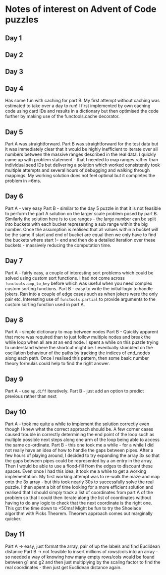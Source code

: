 # Notes of interest on Advent of Code puzzles

## Day 1

## Day 2

## Day 3

## Day 4

Has some fun with caching for part B. My first attempt without caching was estimated to take over a day to run!
I first implemented by own caching code using card IDs and results in a dictionary but then optimised the code
further by making use of the functools.cache decorator.

## Day 5

Part A was straightforward.
Part B was straightforward for the test data but it was immediately clear that it would be highly inefficient
to iterate over all numbers between the massive ranges described in the real data. I quickly came up with problem
statement - that I needed to map ranges rather than individual seed IDs but delivering a solution which worked
consistently took multiple attempts and several hours of debugging and walking through mappings. My working
solution does not feel optimal but it completes the problem in ~6ms.

## Day 6

Part A - very easy
Part B - similar to the day 5 puzzle in that it is not feasible to perform the part A solution on the larger scale
problem posed by part B. Similarly the solution here is to use ranges - the large number can be split into buckets
with each bucket representing a sub range within the big number. Once the assumption is realised that all values
within a bucket will be the same if start and end of bucket are equal then we only have to find the buckets where
start != end and then do a detailed iteration over these buckets - massively reducing the computation time.

## Day 7

Part A - fairly easy, a couple of interesting sort problems which could be solved using custom
sort functions. I had not come across `functools.cmp_to_key` before which was useful when you need
complex custom sorting functions.
Part B - easy to write the initial logic to handle jokers. Ran into a couple of edge cases such as when jokers
were the only pair etc. Interesting use of `functools.partial` to provide arguments to the custom sorting
function used in part A.

## Day 8

Part A - simple dictionary to map between nodes
Part B - Quickly apparent that more was required than to just follow multiple nodes and break the while loop when all
are at an end node. I spent a while on this puzzle trying to understand where the shortcut might be. I eventually
stumbled on the oscillation behaviour of the paths by tracking the indices of end_nodes along each path. Once I
realised this pattern, then some basic number theory formulas could help to find the right answer.

## Day 9

Part A - use `np.diff` iteratively.
Part B - just add an option to predict previous rather than next

## Day 10

Part A - took me quite a while to implement the solution correctly even though I knew what the correct approach should
be. A few corner cases caused trouble in correctly determining the end point of the loop such as multiple possible next
steps along one arm of the loop being able to access the same co-ordinate.
Part B - this one took me a while - for a while I did not really have an idea of how to handle the gaps between pipes.
After a few hours of playing around, I decided to try expanding the array 3x so that the gaps between pipes could
be represented by a an entry in the array. Then I would be able to use a flood-fill from the edges to discount these
spaces. Even once I had this idea, it took me a while to get a working implementation. My first working attempt was to
re-walk the maze and map onto the 3x array - but this took nearly 30s to successfully solve the real puzzle. I then
spent a bit of time looking for a more efficient solution and realised that I should simply track a list of coordinates
from part A of the problem so that I could then iterate along the list of coordinates without having to do any logic to
check that the next coordinate is the right one. This got the time down to \<50ms!
Might be fun to try the Shoelace algorithm with Picks Theorem.
Theorem approach comes out marginally quicker.

## Day 11

Part A -> easy, just format the array, pair of up the labels and find Euclidean distance
Part B -> not feasible to insert millions of rows/cols into an array - so needed a way of knowing how many
empty rows/cols would be found between g1 and g2 and then just multiplying by the scaling factor to find
the real coordinates - then just get Euclidean distance again.
